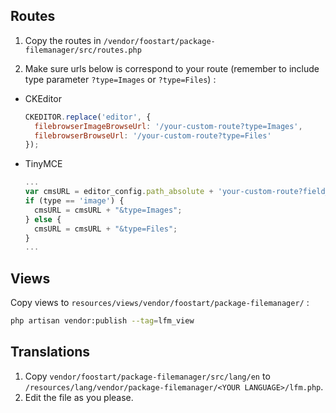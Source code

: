 ## Routes

1. Copy the routes in `/vendor/foostart/package-filemanager/src/routes.php`

1. Make sure urls below is correspond to your route (remember to include type parameter `?type=Images`
   or `?type=Files`) :

* CKEditor
  ```javascript
  CKEDITOR.replace('editor', {
    filebrowserImageBrowseUrl: '/your-custom-route?type=Images',
    filebrowserBrowseUrl: '/your-custom-route?type=Files'
  });
  ```  
* TinyMCE
  ```javascript
  ...
  var cmsURL = editor_config.path_absolute + 'your-custom-route?field_name='+field_name+'&lang='+ tinymce.settings.language;
  if (type == 'image') {
    cmsURL = cmsURL + "&type=Images";
  } else {
    cmsURL = cmsURL + "&type=Files";
  }
  ...
  ```

## Views

Copy views to `resources/views/vendor/foostart/package-filemanager/` :

```bash
php artisan vendor:publish --tag=lfm_view
```

## Translations

1. Copy `vendor/foostart/package-filemanager/src/lang/en`
   to `/resources/lang/vendor/package-filemanager/<YOUR LANGUAGE>/lfm.php`.
1. Edit the file as you please.

